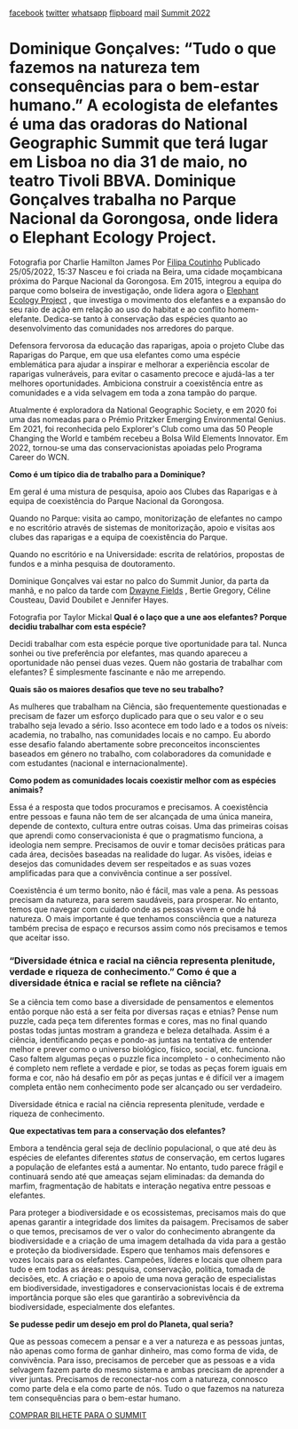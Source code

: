 [facebook](https://www.facebook.com/sharer/sharer.php?u=https%3A%2F%2Fwww.natgeo.pt%2Fciencia%2F2022%2F05%2Fentrevista-dominique-goncalves) [twitter](https://twitter.com/share?url=https%3A%2F%2Fwww.natgeo.pt%2Fciencia%2F2022%2F05%2Fentrevista-dominique-goncalves&via=natgeo&text=Dominique%20Gon%C3%A7alves%3A%20%E2%80%9CTudo%20o%20que%20fazemos%20na%20natureza%20tem%20consequ%C3%AAncias%20para%20o%20bem-estar%20humano.%E2%80%9D) [whatsapp](https://web.whatsapp.com/send?text=https%3A%2F%2Fwww.natgeo.pt%2Fciencia%2F2022%2F05%2Fentrevista-dominique-goncalves) [flipboard](https://share.flipboard.com/bookmarklet/popout?v=2&title=Dominique%20Gon%C3%A7alves%3A%20%E2%80%9CTudo%20o%20que%20fazemos%20na%20natureza%20tem%20consequ%C3%AAncias%20para%20o%20bem-estar%20humano.%E2%80%9D&url=https%3A%2F%2Fwww.natgeo.pt%2Fciencia%2F2022%2F05%2Fentrevista-dominique-goncalves) [mail](mailto:?subject=NatGeo&body=https%3A%2F%2Fwww.natgeo.pt%2Fciencia%2F2022%2F05%2Fentrevista-dominique-goncalves%20-%20Dominique%20Gon%C3%A7alves%3A%20%E2%80%9CTudo%20o%20que%20fazemos%20na%20natureza%20tem%20consequ%C3%AAncias%20para%20o%20bem-estar%20humano.%E2%80%9D) [Summit 2022](https://www.natgeo.pt/summit2022) 
# Dominique Gonçalves: “Tudo o que fazemos na natureza tem consequências para o bem-estar humano.” A ecologista de elefantes é uma das oradoras do National Geographic Summit que terá lugar em Lisboa no dia 31 de maio, no teatro Tivoli BBVA. Dominique Gonçalves trabalha no Parque Nacional da Gorongosa, onde lidera o Elephant Ecology Project. 

Fotografia por Charlie Hamilton James Por [Filipa Coutinho](https://www.natgeo.pt/autor/filipa-coutinho) Publicado 25/05/2022, 15:37 Nasceu e foi criada na Beira, uma cidade moçambicana próxima do Parque Nacional da Gorongosa. Em 2015, integrou a equipa do parque como bolseira de investigação, onde lidera agora o [Elephant Ecology Project](https://gorongosa.org/elephant-ecology-project/) , que investiga o movimento dos elefantes e a expansão do seu raio de ação em relação ao uso do habitat e ao conflito homem-elefante. Dedica-se tanto à conservação das espécies quanto ao desenvolvimento das comunidades nos arredores do parque. 

Defensora fervorosa da educação das raparigas, apoia o projeto Clube das Raparigas do Parque, em que usa elefantes como uma espécie emblemática para ajudar a inspirar e melhorar a experiência escolar de raparigas vulneráveis, para evitar o casamento precoce e ajudá-las a ter melhores oportunidades. Ambiciona construir a coexistência entre as comunidades e a vida selvagem em toda a zona tampão do parque. 

Atualmente é exploradora da National Geographic Society, e em 2020 foi uma das nomeadas para o Prémio Pritzker Emerging Environmental Genius. Em 2021, foi reconhecida pelo Explorer's Club como uma das 50 People Changing the World e também recebeu a Bolsa Wild Elements Innovator. Em 2022, tornou-se uma das conservacionistas apoiadas pelo Programa Career do WCN. 

**Como é um típico dia de trabalho para a Dominique?** 

Em geral é uma mistura de pesquisa, apoio aos Clubes das Raparigas e à equipa de coexistência do Parque Nacional da Gorongosa. 

Quando no Parque: visita ao campo, monitorização de elefantes no campo e no escritório através de sistemas de monitorização, apoio e visitas aos clubes das raparigas e a equipa de coexistência do Parque. 

Quando no escritório e na Universidade: escrita de relatórios, propostas de fundos e a minha pesquisa de doutoramento. 

Dominique Gonçalves vai estar no palco do Summit Junior, da parta da manhã, e no palco da tarde com [Dwayne Fields](https://cms-pt.ngeo.com/viagem-e-aventuras/2022/05/entrevista-dwayne-fields) , Bertie Gregory, Céline Cousteau, David Doubilet e Jennifer Hayes. 

Fotografia por Taylor Mickal **Qual é o laço que a une aos elefantes? Porque decidiu trabalhar com esta espécie?** 

Decidi trabalhar com esta espécie porque tive oportunidade para tal. Nunca sonhei ou tive preferência por elefantes, mas quando apareceu a oportunidade não pensei duas vezes. Quem não gostaria de trabalhar com elefantes? É simplesmente fascinante e não me arrependo. 

**Quais são os maiores desafios que teve no seu trabalho?** 

As mulheres que trabalham na Ciência, são frequentemente questionadas e precisam de fazer um esforço duplicado para que o seu valor e o seu trabalho seja levado a sério. Isso acontece em todo lado e a todos os níveis: academia, no trabalho, nas comunidades locais e no campo. Eu abordo esse desafio falando abertamente sobre preconceitos inconscientes baseados em género no trabalho, com colaboradores da comunidade e com estudantes (nacional e internacionalmente). 

**Como podem as comunidades locais coexistir melhor com as espécies animais?** 

Essa é a resposta que todos procuramos e precisamos. A coexistência entre pessoas e fauna não tem de ser alcançada de uma única maneira, depende de contexto, cultura entre outras coisas. Uma das primeiras coisas que aprendi como conservacionista é que o pragmatismo funciona, a ideologia nem sempre. Precisamos de ouvir e tomar decisões práticas para cada área, decisões baseadas na realidade do lugar. As visões, ideias e desejos das comunidades devem ser respeitados e as suas vozes amplificadas para que a convivência continue a ser possível. 

Coexistência é um termo bonito, não é fácil, mas vale a pena. As pessoas precisam da natureza, para serem saudáveis, para prosperar. No entanto, temos que navegar com cuidado onde as pessoas vivem e onde há natureza. O mais importante é que tenhamos consciência que a natureza também precisa de espaço e recursos assim como nós precisamos e temos que aceitar isso. 

### “Diversidade étnica e racial na ciência representa plenitude, verdade e riqueza de conhecimento.” **Como é que a diversidade étnica e racial se reflete na ciência?** 

Se a ciência tem como base a diversidade de pensamentos e elementos então porque não está a ser feita por diversas raças e etnias? Pense num puzzle, cada peça tem diferentes formas e cores, mas no final quando postas todas juntas mostram a grandeza e beleza detalhada. Assim é a ciência, identificando peças e pondo-as juntas na tentativa de entender melhor e prever como o universo biológico, físico, social, etc. funciona. Caso faltem algumas peças o puzzle fica incompleto - o conhecimento não é completo nem reflete a verdade e pior, se todas as peças forem iguais em forma e cor, não há desafio em pôr as peças juntas e é difícil ver a imagem completa então nem conhecimento pode ser alcançado ou ser verdadeiro. 

Diversidade étnica e racial na ciência representa plenitude, verdade e riqueza de conhecimento. 

**Que expectativas tem para a conservação dos elefantes?** 

Embora a tendência geral seja de declínio populacional, o que até deu às espécies de elefantes diferentes _status_ de conservação, em certos lugares a população de elefantes está a aumentar. No entanto, tudo parece frágil e continuará sendo até que ameaças sejam eliminadas: da demanda do marfim, fragmentação de habitats e interação negativa entre pessoas e elefantes. 

Para proteger a biodiversidade e os ecossistemas, precisamos mais do que apenas garantir a integridade dos limites da paisagem. Precisamos de saber o que temos, precisamos de ver o valor do conhecimento abrangente da biodiversidade e a criação de uma imagem detalhada da vida para a gestão e proteção da biodiversidade. Espero que tenhamos mais defensores e vozes locais para os elefantes. Campeões, líderes e locais que olhem para tudo e em todas as áreas: pesquisa, conservação, política, tomada de decisões, etc. A criação e o apoio de uma nova geração de especialistas em biodiversidade, investigadores e conservacionistas locais é de extrema importância porque são eles que garantirão a sobrevivência da biodiversidade, especialmente dos elefantes. 

**Se pudesse pedir um desejo em prol do Planeta, qual seria?** 

Que as pessoas comecem a pensar e a ver a natureza e as pessoas juntas, não apenas como forma de ganhar dinheiro, mas como forma de vida, de convivência. Para isso, precisamos de perceber que as pessoas e a vida selvagem fazem parte do mesmo sistema e ambas precisam de aprender a viver juntas. Precisamos de reconectar-nos com a natureza, connosco como parte dela e ela como parte de nós. Tudo o que fazemos na natureza tem consequências para o bem-estar humano. 

[COMPRAR BILHETE PARA O SUMMIT](https://ticketline.sapo.pt/evento/national-geographic-summit-2022-64007) 